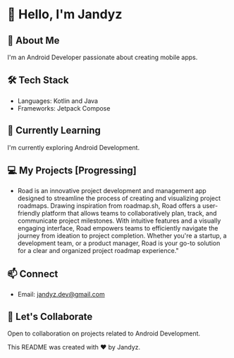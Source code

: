 # 👋 Hello, I'm Jandyz

## 🚀 About Me

I'm an Android Developer passionate about creating mobile apps.

## 🛠️ Tech Stack

- Languages: Kotlin and Java
- Frameworks: Jetpack Compose

## 🌱 Currently Learning

I'm currently exploring Android Development.

## 💻 My Projects [Progressing]

 - Road is an innovative project development and management app designed to streamline the process of creating and visualizing project roadmaps. Drawing inspiration from roadmap.sh, Road offers a user-friendly platform that allows teams to collaboratively plan, track, and communicate project milestones. With intuitive features and a visually engaging interface, Road empowers teams to efficiently navigate the journey from ideation to project completion. Whether you're a startup, a development team, or a product manager, Road is your go-to solution for a clear and organized project roadmap experience."



## 📫 Connect

- Email: jandyz.dev@gmail.com


## 🤝 Let's Collaborate

Open to collaboration on projects related to Android Development.


This README was created with ❤️ by Jandyz.

